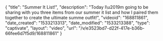 {
    "title": "Summer It List!",
    "description": "Today I\u2019m going to be sharing with you three items from our summer it list and how I paired them together to create the ultimate summe outfit!",
    "videoid": "168811861",
    "date_created": "1533213313",
    "date_modified": "1533213388",
    "type": "captivate",
    "layout": "video",
    "url": "\/v\/e3523bd7-d22f-417e-b36b-66fee6d7f5d9\/168811861"
}